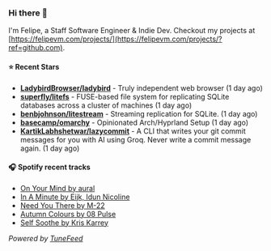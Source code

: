 ### Hi there 👋

I'm Felipe, a Staff Software Engineer & Indie Dev. Checkout my projects at [https://felipevm.com/projects/](https://felipevm.com/projects/?ref=github.com).

#### ⭐ Recent Stars
- **[LadybirdBrowser/ladybird](https://github.com/LadybirdBrowser/ladybird)** - Truly independent web browser (1 day ago)
- **[superfly/litefs](https://github.com/superfly/litefs)** - FUSE-based file system for replicating SQLite databases across a cluster of machines (1 day ago)
- **[benbjohnson/litestream](https://github.com/benbjohnson/litestream)** - Streaming replication for SQLite. (1 day ago)
- **[basecamp/omarchy](https://github.com/basecamp/omarchy)** - Opinionated Arch/Hyprland Setup (1 day ago)
- **[KartikLabhshetwar/lazycommit](https://github.com/KartikLabhshetwar/lazycommit)** - A CLI that writes your git commit messages for you with AI using Groq. Never write a commit message again. (1 day ago)

#### 🎧 Spotify recent tracks
- [On Your Mind by aural](https://open.spotify.com/track/0iUYjYT4gVBfaG6umwpRAR)
- [In A Minute by Eijk, Idun Nicoline](https://open.spotify.com/track/5XfaH8WtWxsFCaJLPjTSKC)
- [Need You There by M-22](https://open.spotify.com/track/6CMF35Wo3xRxGTLDMjvxlY)
- [Autumn Colours by 08 Pulse](https://open.spotify.com/track/1T87iE0IwTuGiesEpAPLSw)
- [Self Soothe by Kris Karrey](https://open.spotify.com/track/4Cjw3QAstdWCu5qlTwKZpG)

_Powered by [TuneFeed](https://tunefeed.app?ref=github.com)_
